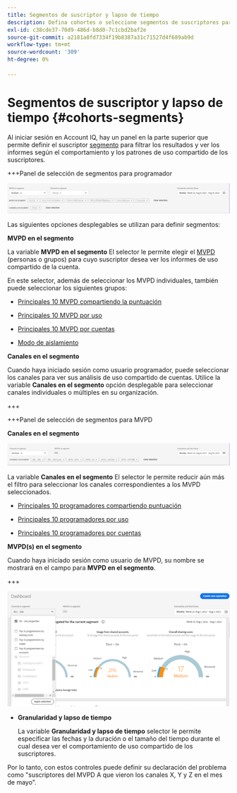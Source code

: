 ```yaml
---
title: Segmentos de suscriptor y lapso de tiempo
description: Defina cohortes o seleccione segmentos de suscriptores para medir las posibilidades de uso compartido de cuentas y los patrones de sus visualizadores de canal y usar herramientas gráficas e informes en Account IQ.
exl-id: c38cde37-70d9-486d-b8d0-7c1cbd2baf2e
source-git-commit: a2181a8fd7334f19b8387a31c71527d4f689ab9d
workflow-type: tm+mt
source-wordcount: '309'
ht-degree: 0%

---
```


# Segmentos de suscriptor y lapso de tiempo {#cohorts-segments}

Al iniciar sesión en Account IQ, hay un panel en la parte superior que permite definir el suscriptor [segmento](/help/AccountIQ/product-concepts.md#segment-segmet-def) para filtrar los resultados y ver los informes según el comportamiento y los patrones de uso compartido de los suscriptores.



<!--![](assets/segment-timeframe-panel.png)-->

+++Panel de selección de segmentos para programador

![](assets/segment-panel-programmer.png)

<!--![](assets/filter-panel.png)-->

Las siguientes opciones desplegables se utilizan para definir segmentos:

**MVPD en el segmento**

La variable **MVPD en el segmento** El selector le permite elegir el [MVPD](/help/AccountIQ/product-concepts.md#mvpd-def) (personas o grupos) para cuyo suscriptor desea ver los informes de uso compartido de la cuenta.

En este selector, además de seleccionar los MVPD individuales, también puede seleccionar los siguientes grupos:
* [Principales 10 MVPD compartiendo la puntuación](/help/AccountIQ/product-concepts.md#top-mvpds-def)

* [Principales 10 MVPD por uso](/help/AccountIQ/product-concepts.md#top-mvpds-def)

* [Principales 10 MVPD por cuentas](/help/AccountIQ/product-concepts.md#top-mvpds-def)

* [Modo de aislamiento](/help/AccountIQ/isolation-mode.md)

**Canales en el segmento**

Cuando haya iniciado sesión como usuario programador, puede seleccionar los canales para ver sus análisis de uso compartido de cuentas. Utilice la variable **Canales en el segmento** opción desplegable para seleccionar canales individuales o múltiples en su organización.

+++

+++Panel de selección de segmentos para MVPD

**Canales en el segmento**

![](assets/segment-panel-mvpd.png)

La variable **Canales en el segmento** El selector le permite reducir aún más el filtro para seleccionar los canales correspondientes a los MVPD seleccionados.

* [Principales 10 programadores compartiendo puntuación](/help/AccountIQ/product-concepts.md#top-mvpds-def)

* [Principales 10 programadores por uso](/help/AccountIQ/product-concepts.md#top-mvpds-def)

* [Principales 10 programadores por cuentas](/help/AccountIQ/product-concepts.md#top-mvpds-def)

**MVPD(s) en el segmento**

Cuando haya iniciado sesión como usuario de MVPD, su nombre se mostrará en el campo para **MVPD en el segmento**.

+++




<!--For example, you can define your segment as the "subscribers of the MVPD A that watched the channels X, Y, and Z".-->

![](assets/segment-programmer-persona.png)

* **Granularidad y lapso de tiempo**

   La variable **Granularidad y lapso de tiempo** selector le permite especificar las fechas y la duración o el tamaño del tiempo durante el cual desea ver el comportamiento de uso compartido de los suscriptores.

Por lo tanto, con estos controles puede definir su declaración del problema como &quot;suscriptores del MVPD A que vieron los canales X, Y y Z en el mes de mayo&quot;.

